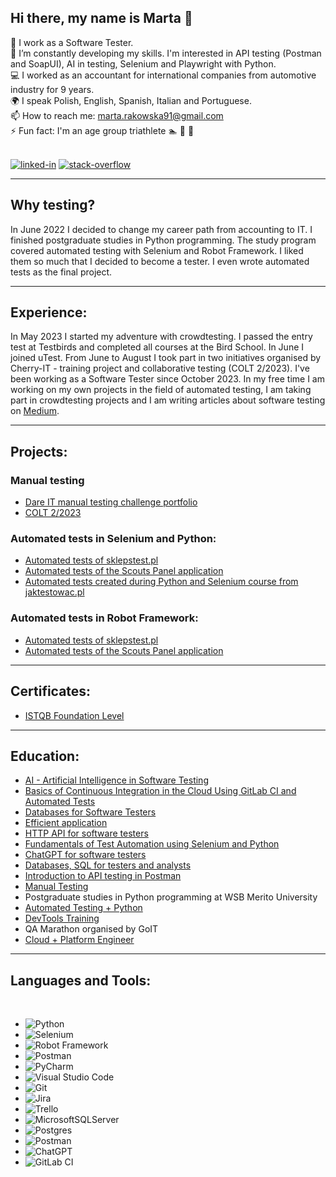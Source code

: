 ## Hi there, my name is Marta 👋

🔭 I work as a Software Tester.</br>
:book: I’m constantly developing my skills. I'm interested in API testing (Postman and SoapUI), AI in testing, Selenium and Playwright with Python.<br/>
:computer: I worked as an accountant for international companies from automotive industry for 9 years.<br/>
:earth_africa: I speak Polish, English, Spanish, Italian and Portuguese.</br>
📫 How to reach me: marta.rakowska91@gmail.com</br>
⚡ Fun fact: I'm an age group triathlete :swimmer: :bicyclist: :runner:</br>

<br>[<img alt="linked-in" src="https://img.shields.io/badge/linkedin-%230077B5.svg?&style=for-the-badge&logo=linkedin&logoColor=white" />](https://www.linkedin.com/in/marta-rakowska/)
[<img alt="stack-overflow" src="https://img.shields.io/badge/stack%20overflow-FE7A16?logo=stack-overflow&logoColor=white&style=for-the-badge" />](https://stackoverflow.com/users/preferences/20940392)</br>

---

## Why testing?

In June 2022 I decided to change my career path from accounting to IT. I finished postgraduate studies in Python programming. The study program covered automated testing with Selenium and Robot Framework. I liked them so much that I decided to become a tester. I even wrote automated tests as the final project. 

---

## Experience:

In May 2023 I started my adventure with crowdtesting. I passed the entry test at Testbirds and completed all courses at the Bird School. In June I joined uTest. From June to August I took part in two initiatives organised by Cherry-IT - training project and collaborative testing (COLT 2/2023). I've been working as a Software Tester since October 2023. In my free time I am working on my own projects in the field of automated testing, I am taking part in crowdtesting projects and I am writing articles about software testing on [Medium](https://medium.com/@marta.rakowska91).

---

## Projects:

### Manual testing
- [Dare IT manual testing challenge portfolio](https://github.com/marta-rakowska/qa_manual_testing_challenge)
- [COLT 2/2023](https://github.com/marta-rakowska/cherryit_portfolio)

### Automated tests in Selenium and Python:
- [Automated tests of sklepstest.pl](https://github.com/marta-rakowska/wsb_final_project_selenium)
- [Automated tests of the Scouts Panel application](https://github.com/marta-rakowska/challenge_portfolio)
- [Automated tests created during Python and Selenium course from jaktestowac.pl](https://github.com/marta-rakowska/jak_testowac)

### Automated tests in Robot Framework:
- [Automated tests of sklepstest.pl](https://github.com/marta-rakowska/wsb_final_project_robotframework)
- [Automated tests of the Scouts Panel application](https://github.com/marta-rakowska/panelscout_robotframework)

---

## Certificates:

- [ISTQB Foundation Level](https://drive.google.com/file/d/1YUL1X8XBDEQO5rMv6YipggRYFcss4V7_/view?usp=sharing)
  
---

## Education:
- [AI - Artificial Intelligence in Software Testing](https://verified.sertifier.com/en/verify/31075486442414/)
- [Basics of Continuous Integration in the Cloud Using GitLab CI and Automated Tests](https://drive.google.com/file/d/18RDKAKxXIgK1v5KTFmWOM1FdIh7_4b7i/view?usp=share_link)
- [Databases for Software Testers](https://drive.google.com/file/d/1evC7caxNO0sPI9BBNKVIrvYalhcmTlk_/view?usp=share_link)
- [Efficient application](https://drive.google.com/file/d/1l2mI3b38nRDj-CV0YD1ZO24zHpFAAKJL/view?usp=share_link)
- [HTTP API for software testers](https://drive.google.com/file/d/1hCLGCJm2qp5bFQHXQcfxUpSJR9bsqcNH/view?usp=share_link)
- [Fundamentals of Test Automation using Selenium and Python](https://drive.google.com/file/d/1vOas51LVfyWgSdDYwAv-sGOXfh3ydxBG/view?usp=share_link)
- [ChatGPT for software testers](https://drive.google.com/file/d/1hc44dc11STGmQNCa6-I8QU8GBfDyDjCL/view?usp=sharing)
- [Databases, SQL for testers and analysts](https://verified.sertifier.com/en/verify/87007665438130/?ref=email)
- [Introduction to API testing in Postman](https://verified.sertifier.com/en/verify/39975043577915/?ref=email)
- [Manual Testing](https://drive.google.com/file/d/1vGorMJT6V2IGmfMkLgM8dLf5mBcApXnX/view?usp=share_link)
- Postgraduate studies in Python programming at WSB Merito University
- [Automated Testing + Python](https://drive.google.com/file/d/1Qbe5uFBji06DptyvsXEK3NXW1eORwgu5/view)
- [DevTools Training](https://drive.google.com/file/d/10l2J7vDOX6c2IxIiaT_B2S9dEpNWDEhO/view?usp=drivesdk)
- QA Marathon organised by GoIT
- [Cloud + Platform Engineer](https://drive.google.com/file/d/14lM9LMDL4oxaqiPYBBhiFXUpxcQ_sNj5/view)

---

## Languages and Tools:
<br/>

- ![Python](https://img.shields.io/badge/Python-3776AB?style=for-the-badge&logo=python&logoColor=white)
- ![Selenium](https://img.shields.io/badge/-selenium-%43B02A?style=for-the-badge&logo=selenium&logoColor=white)
- ![Robot Framework](https://a11ybadges.com/badge?logo=robotframework)
- ![Postman](https://img.shields.io/badge/Postman-FF6C37?style=for-the-badge&logo=postman&logoColor=white)
- ![PyCharm](https://img.shields.io/badge/PyCharm-000000.svg?&style=for-the-badge&logo=PyCharm&logoColor=white)
- ![Visual Studio Code](https://img.shields.io/badge/Visual%20Studio%20Code-0078d7.svg?style=for-the-badge&logo=visual-studio-code&logoColor=white)
- ![Git](https://img.shields.io/badge/GIT-E44C30?style=for-the-badge&logo=git&logoColor=white)
- ![Jira](https://img.shields.io/badge/Jira-0052CC?style=for-the-badge&logo=Jira&logoColor=white)
- ![Trello](https://img.shields.io/badge/Trello-%23026AA7.svg?style=for-the-badge&logo=Trello&logoColor=white)
- ![MicrosoftSQLServer](https://img.shields.io/badge/Microsoft%20SQL%20Server-CC2927?style=for-the-badge&logo=microsoft%20sql%20server&logoColor=white)
- ![Postgres](https://img.shields.io/badge/postgres-%23316192.svg?style=for-the-badge&logo=postgresql&logoColor=white)
- ![Postman](https://img.shields.io/badge/Postman-FF6C37?style=for-the-badge&logo=postman&logoColor=white)
- ![ChatGPT](https://img.shields.io/badge/chatGPT-74aa9c?style=for-the-badge&logo=openai&logoColor=white)
- ![GitLab CI](https://img.shields.io/badge/gitlab%20ci-%23181717.svg?style=for-the-badge&logo=gitlab&logoColor=white)





